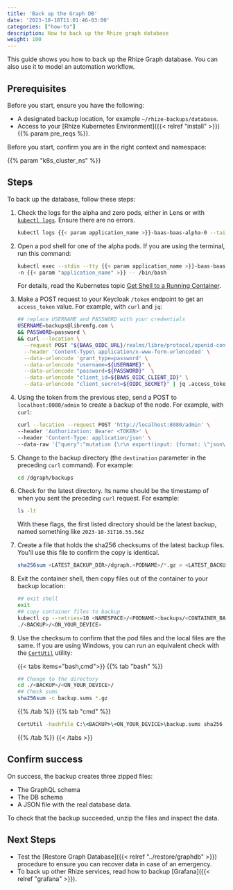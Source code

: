 ```yaml
---
title: 'Back up the Graph DB'
date: '2023-10-18T11:01:46-03:00'
categories: ["how-to"]
description: How to back up the Rhize graph database
weight: 100
---
```


This guide shows you how to back up the Rhize Graph database.
You can also use it to model an automation workflow.

## Prerequisites

Before you start, ensure you have the following:


- A designated backup location, for example `~/rhize-backups/database`.
- Access to your [Rhize Kubernetes Environment]({{< relref "install" >}})
{{% param pre_reqs %}}.


Before you start, confirm you are in the right context and namespace:

{{% param "k8s_cluster_ns" %}}

## Steps

To back up the database, follow these steps:

1. Check the logs for the alpha and zero pods, either in Lens or with [`kubectl logs`](https://kubernetes.io/docs/reference/generated/kubectl/kubectl-commands#logs).
    Ensure there are no errors.

    ```bash
    kubectl logs {{< param application_name >}}-baas-baas-alpha-0 --tail=80
    ```

1. Open a pod shell for one of the alpha pods. If you are using the terminal, run this command:

    ```bash
   kubectl exec --stdin --tty {{< param application_name >}}-baas-baas-alpha-0 \
   -n {{< param "application_name" >}} -- /bin/bash
    ```

    For details, read the Kubernetes topic [Get Shell to a Running Container](https://kubernetes.io/docs/tasks/debug/debug-application/get-shell-running-container/).

1. Make a POST request to your Keycloak `/token` endpoint to get an `access_token` value.
For example, with `curl` and `jq`:

    ```bash
    ## replace USERNAME and PASSWORD with your credentials
    USERNAME=backups@libremfg.com \
    && PASSWORD=password \
    && curl --location \
      --request POST "${BAAS_OIDC_URL}/realms/libre/protocol/openid-connect/token" \
      --header 'Content-Type\ application/x-www-form-urlencoded' \
      --data-urlencode 'grant_type=password' \
      --data-urlencode "username=${USERNAME}" \
      --data-urlencode "password=${PASSWORD}"  \
      --data-urlencode "client_id=${BAAS_OIDC_CLIENT_ID}" \
      --data-urlencode "client_secret=${OIDC_SECRET}" | jq .access_token
    ```

1. Using the token from the previous step, send a POST to `localhost:8080/admin` to create a backup of the node.
For example, with `curl`:

    ```bash
    curl --location --request POST 'http://localhost:8080/admin' \
    --header 'Authorization: Bearer <TOKEN>' \
    --header 'Content-Type: application/json' \
    --data-raw '{"query":"mutation {\r\n export(input: {format: \"json\", destination: \"/dgraph/backups/'"$(date +"%Y-%m-%dT%H.%M.%SZ")"'\"}) {\r\n response {\r\n message\r\n code\r\n }\r\n}\r\n}","variables":{}}'
    ```

1. Change to the backup directory (the `destination` parameter in the preceding `curl` command). For example:

    ```bash
    cd /dgraph/backups
    ```

1. Check for the latest directory. Its name should be the timestamp of when you sent the preceding `curl` request. For example:

    ```bash
    ls -lt
    ```

   With these flags, the first listed directory should be the latest backup, named something like `2023-10-31T16.55.56Z`

1. Create a file that holds the sha256 checksums of the latest backup files. You'll use this file to confirm the copy is identical.

    ```bash
    sha256sum <LATEST_BACKUP_DIR>/dgraph.<PODNAME>/*.gz > <LATEST_BACKUP_DIR>/backup.sums
    ```

1. Exit the container shell, then copy files out of the container to your backup location:

    ```bash
    ## exit shell
    exit
    ## copy container files to backup
    kubectl cp --retries=10 <NAMESPACE>/<PODNAME>:backups/<CONTAINER_BACKUP> \
    ./<BACKUP>/<ON_YOUR_DEVICE>
    ```

1. Use the checksum to confirm that the pod files and the local files are the same.
If you are using Windows, you can run an equivalent check with the [`CertUtil`](https://learn.microsoft.com/en-us/windows-server/administration/windows-commands/certutil) utility:

   {{< tabs items="bash,cmd">}}
   {{% tab "bash" %}}
   ```bash
   ## Change to the directory
   cd ./<BACKUP>/<ON_YOUR_DEVICE>/
   ## Check sums
   sha256sum -c backup.sums *.gz
   ```
   {{% /tab %}}
   {{% tab "cmd" %}}
   ```cmd
   CertUtil -hashfile C:\<BACKUP>\<ON_YOUR_DEVICE>\backup.sums sha256
   ```
   {{% /tab %}}
   {{< /tabs >}}

## Confirm success

On success, the backup creates three zipped files:
- The GraphQL schema
- The DB schema
- A JSON file with the real database data.

To check that the backup succeeded, unzip the files and inspect the data.

## Next Steps

- Test the [Restore Graph Database]({{< relref "../restore/graphdb" >}}) procedure to ensure you can recover data in case of an emergency.
- To back up other Rhize services, read how to backup [Grafana]({{< relref "grafana" >}}).
